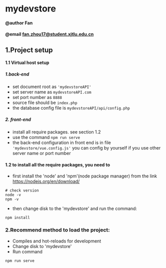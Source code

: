 # mydevstore
#### @author Fan
#### @email fan.zhou17@student.xjtlu.edu.cn

## 1.Project setup 
#### 1.1 Virtual host setup 
##### 1.back-end 
*   set document root  as ``'mydevstoreAPI' ``
*   set server name as ``mydevstoreAPI.com``
*   set port number as ``8888``
*   source file should be ``index.php``
*   the database config file is ``mydevstoreAPI/api/config.php``

##### 2. front-end 
*   install all require packages. see section 1.2
*   use the command ``npm run serve`` 
*   the back-end configuration in front end is in file ``'mydevstore/vue.config.js'``
you can config by yourself if you use other server name or port number
#### 1.2 to install all the require packages, you need to 
*   first install the 'node' and 'npm'(node package manager) from the link https://nodejs.org/en/download/
````
# check version
node -v
npm -v
````
*   then change disk to the 'mydevstore' and run the command:
```
npm install
```

### 2.Recommend method to load the project:
* Compiles and hot-reloads for development
* Change disk to 'mydevstore'
* Run command
```
npm run serve
```
